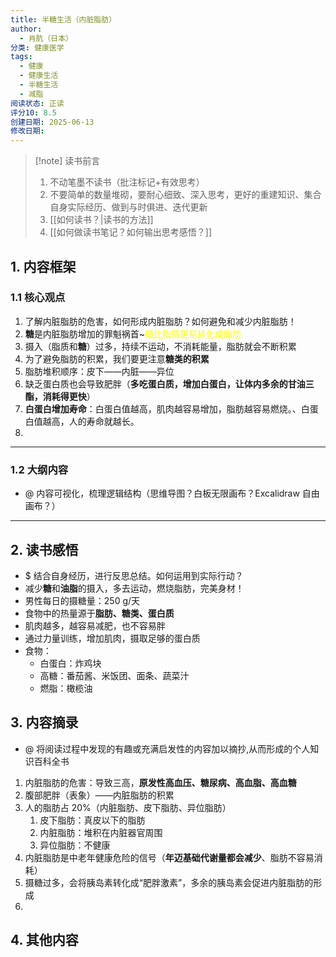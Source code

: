```yaml
---
title: 半糖生活（内脏脂肪）
author:
  - 肖肮（日本）
分类: 健康医学
tags:
  - 健康
  - 健康生活
  - 半糖生活
  - 减脂
阅读状态: 正读
评分10: 8.5
创建日期: 2025-06-13
修改日期:
---
```

> [!note] 读书前言
> 1. 不动笔墨不读书（批注标记+有效思考）
> 2. 不要简单的数量堆砌，要耐心细致、深入思考，更好的重建知识、集合自身实际经历、做到与时俱进、迭代更新
> 3. [[如何读书？|读书的方法]]
> 4. [[如何做读书笔记？如何输出思考感悟？]]
## 1. 内容框架 

### 1.1 核心观点 
1. 了解内脏脂肪的危害，如何形成内脏脂肪？如何避免和减少内脏脂肪！
2. **糖**是内脏脂肪增加的罪魁祸首~<font color="#ffff00">糖比脂质更易转化成脂肪</font>
3. 摄入（脂质和**糖**）过多，持续不运动，不消耗能量，脂肪就会不断积累
4. 为了避免脂肪的积累，我们要更注意**糖类的积累**
5. 脂肪堆积顺序：皮下——内脏——异位
6. 缺乏蛋白质也会导致肥胖（**多吃蛋白质，增加白蛋白，让体内多余的甘油三酯，消耗得更快**）
7. **白蛋白增加寿命**：白蛋白值越高，肌肉越容易增加，脂肪越容易燃烧。、白蛋白值越高，人的寿命就越长。
8. 

---
### 1.2 大纲内容 
- @ 内容可视化，梳理逻辑结构（思维导图？白板无限画布？Excalidraw 自由画布？）

---
## 2. 读书感悟 
- $ 结合自身经历，进行反思总结。如何运用到实际行动？
- 减少**糖**和**油脂**的摄入，多去运动，燃烧脂肪，完美身材！
- 男性每日的摄糖量：250 g/天
- 食物中的热量源于**脂肪、糖类、蛋白质**
- 肌肉越多，越容易减肥，也不容易胖
- 通过力量训练，增加肌肉，摄取足够的蛋白质
- 食物：
	- 白蛋白：炸鸡块
	- 高糖：番茄酱、米饭团、面条、蔬菜汁
	- 燃脂：橄榄油

## 3. 内容摘录 
- @ 将阅读过程中发现的有趣或充满启发性的内容加以摘抄,从而形成的个人知识百科全书

1. 内脏脂肪的危害：导致三高，**原发性高血压、糖尿病、高血脂、高血糖**
2. 腹部肥胖（表象）——内脏脂肪的积累
3. 人的脂肪占 20%（内脏脂肪、皮下脂肪、异位脂肪）
	1. 皮下脂肪：真皮以下的脂肪
	2. 内脏脂肪：堆积在内脏器官周围
	3. 异位脂肪：不健康
4. 内脏脂肪是中老年健康危险的信号（**年迈基础代谢量都会减少**、脂肪不容易消耗）
5. 摄糖过多，会将胰岛素转化成“肥胖激素”，多余的胰岛素会促进内脏脂肪的形成
6. 

## 4. 其他内容




